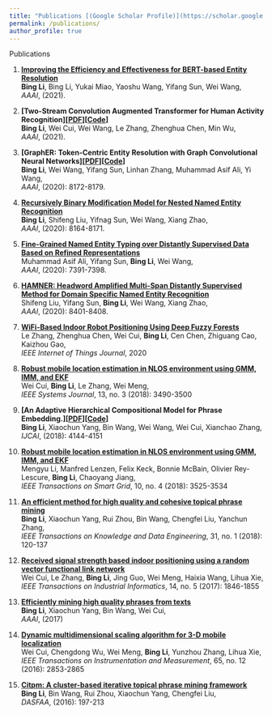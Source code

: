 ```yaml
---
title: "Publications [(Google Scholar Profile)](https://scholar.google.com/citations?user=fLbZnrgAAAAJ&hl=zh-CN)"
permalink: /publications/
author_profile: true
---
```



Publications

1. <b>[Improving the Efficiency and Effectiveness for BERT-based Entity Resolution]()</b> <br> 
<b>Bing Li</b>, Bing Li, Yukai Miao, Yaoshu Wang, Yifang Sun, Wei Wang, <br>
<i>AAAI</i>, (2021).

1. <b>[Two-Stream Convolution Augmented Transformer for Human Activity Recognition][<a href="pdf/THAT.pdf" target="_blank">PDF</a>][<a href="https://github.com/windofshadow/THAT" target="_blank">Code</a>]</b> <br> 
<b>Bing Li</b>, Wei Cui, Wei Wang, Le Zhang, Zhenghua Chen, Min Wu,<br>
<i>AAAI</i>, (2021).

1. <b>[GraphER: Token-Centric Entity Resolution with Graph Convolutional Neural Networks][<a href="https://www.aaai.org/Papers/AAAI/2020GB/AAAI-LiB.10313.pdf" target="_blank">PDF</a>][<a href="https://github.com/windofshadow/GraphER" target="_blank">Code</a>]</b> <br> 
<b>Bing Li</b>, Wei Wang, Yifang Sun, Linhan Zhang, Muhammad Asif Ali, Yi Wang,<br>
<i>AAAI</i>, (2020): 8172-8179.

1. <b>[Recursively Binary Modification Model for Nested Named Entity Recognition](https://www.aaai.org/Papers/AAAI/2020GB/AAAI-LiB.9947.pdf)</b> <br> 
<b>Bing Li</b>, Shifeng Liu, Yifnag Sun, Wei Wang, Xiang Zhao,<br>
<i>AAAI</i>, (2020): 8164-8171.

1. <b>[Fine-Grained Named Entity Typing over Distantly Supervised Data Based on Refined Representations](https://www.aaai.org/Papers/AAAI/2020GB/AAAI-AliM.2531.pdf)</b> <br> 
Muhammad Asif Ali, Yifang Sun, <b>Bing Li</b>, Wei Wang,<br>
<i>AAAI</i>, (2020): 7391-7398.

1. <b>[HAMNER: Headword Amplified Multi-Span Distantly Supervised Method for Domain Specific Named Entity Recognition](https://www.aaai.org/Papers/AAAI/2020GB/AAAI-LiuS.6346.pdf)</b> <br> 
Shifeng Liu, Yifang Sun, <b>Bing Li</b>, Wei Wang, Xiang Zhao,<br>
<i>AAAI</i>, (2020): 8401-8408.

1. <b>[WiFi-Based Indoor Robot Positioning Using Deep Fuzzy Forests](https://ieeexplore.ieee.org/abstract/document/9060874/)</b> <br> 
Le Zhang, Zhenghua Chen, Wei Cui, <b>Bing Li</b>, Cen Chen, Zhiguang Cao, Kaizhou Gao,<br>
<i>IEEE Internet of Things Journal</i>, 2020

1. <b>[Robust mobile location estimation in NLOS environment using GMM, IMM, and EKF](https://ieeexplore.ieee.org/abstract/document/8463499/)</b> <br> 
Wei Cui, <b>Bing Li</b>, Le Zhang, Wei Meng,<br>
<i>IEEE Systems Journal</i>, 13, no. 3 (2018): 3490-3500

1. <b>[An Adaptive Hierarchical Compositional Model for Phrase Embedding.][<a href="https://www.ijcai.org/Proceedings/2018/0576.pdf" target="_blank">PDF</a>][<a href="https://github.com/windofshadow/phrase2vec" target="_blank">Code</a>]</b> <br> 
<b>Bing Li</b>, Xiaochun Yang, Bin Wang, Wei Wang, Wei Cui, Xianchao Zhang,<br>
<i>IJCAI</i>, (2018): 4144-4151

1. <b>[Robust mobile location estimation in NLOS environment using GMM, IMM, and EKF](https://ieeexplore.ieee.org/abstract/document/8347121/)</b> <br> 
Mengyu Li, Manfred Lenzen, Felix Keck, Bonnie McBain, Olivier Rey-Lescure, <b>Bing Li</b>, Chaoyang Jiang,<br>
<i>IEEE Transactions on Smart Grid</i>, 10, no. 4 (2018): 3525-3534

1. <b>[An efficient method for high quality and cohesive topical phrase mining](https://ieeexplore.ieee.org/abstract/document/8332520/)</b> <br> 
<b>Bing Li</b>, Xiaochun Yang, Rui Zhou, Bin Wang, Chengfei Liu, Yanchun Zhang,<br>
<i>IEEE Transactions on Knowledge and Data Engineering</i>, 31, no. 1 (2018): 120-137

1. <b>[Received signal strength based indoor positioning using a random vector functional link network](https://ieeexplore.ieee.org/abstract/document/8063349/)</b> <br> 
Wei Cui, Le Zhang, <b>Bing Li</b>, Jing Guo, Wei Meng, Haixia Wang, Lihua Xie,<br>
<i>IEEE Transactions on Industrial Informatics</i>, 14, no. 5 (2017): 1846-1855

1. <b>[Efficiently mining high quality phrases from texts](https://ieeexplore.ieee.org/abstract/document/8063349/)</b> <br> 
<b>Bing Li</b>, Xiaochun Yang, Bin Wang, Wei Cui,<br>
<i>AAAI</i>, (2017)

1. <b>[Dynamic multidimensional scaling algorithm for 3-D mobile localization](https://ieeexplore.ieee.org/abstract/document/7588084/)</b> <br> 
Wei Cui, Chengdong Wu, Wei Meng, <b>Bing Li</b>, Yunzhou Zhang, Lihua Xie,<br>
<i>IEEE Transactions on Instrumentation and Measurement</i>, 65, no. 12 (2016): 2853-2865

1. <b>[Citpm: A cluster-based iterative topical phrase mining framework](https://link.springer.com/chapter/10.1007/978-3-319-32025-0_13)</b> <br> 
<b>Bing Li</b>, Bin Wang, Rui Zhou, Xiaochun Yang, Chengfei Liu,<br>
<i>DASFAA</i>, (2016): 197-213

